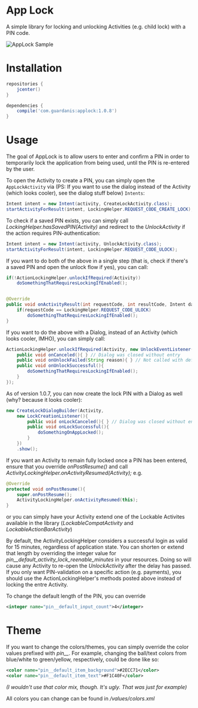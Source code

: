 # App Lock

A simple library for locking and unlocking Activities (e.g. child lock) with a PIN code. 

![AppLock Sample](https://github.com/mattsilber/applock/raw/master/applock.gif)

# Installation

```groovy
repositories {
    jcenter()
}

dependencies {
    compile('com.guardanis:applock:1.0.8')
}
```

# Usage

The goal of AppLock is to allow users to enter and confirm a PIN in order to temporarily lock the application from being used, until the PIN is re-entered by the user. 

To open the Activity to create a PIN, you can simply open the `AppLockActivity` via (PS: If you want to use the dialog instead of the Activity (which looks cooler), see the dialog stuff below) `Intents`:

```java
Intent intent = new Intent(activity, CreateLockActivity.class);
startActivityForResult(intent, LockingHelper.REQUEST_CODE_CREATE_LOCK);
```

To check if a saved PIN exists, you can simply call *LockingHelper.hasSavedPIN(Activity)* and redirect to the *UnlockActivity* if the action requires PIN-authentication:

```java
Intent intent = new Intent(activity, UnlockActivity.class);
startActivityForResult(intent, LockingHelper.REQUEST_CODE_ULOCK);    
```

If you want to do both of the above in a single step (that is, check if there's a saved PIN and open the unlock flow if yes), you can call:

```java
if(!ActionLockingHelper.unlockIfRequired(Activity))
    doSomethingThatRequiresLockingIfEnabled();


@Override
public void onActivityResult(int requestCode, int resultCode, Intent data){
    if(requestCode == LockingHelper.REQUEST_CODE_ULOCK)
        doSomethingThatRequiresLockingIfEnabled();
}

```

If you want to do the above with a Dialog, instead of an Activity (which looks cooler, IMHO), you can simply call:

```java
ActionLockingHelper.unlockIfRequired(Activity, new UnlockEventListener(){
    public void onCanceled(){ } // Dialog was closed without entry
    public void onUnlockFailed(String reason){ } // Not called with default Dialog, instead is handled internally
    public void onUnlockSuccessful(){
        doSomethingThatRequiresLockingIfEnabled();
    }
});
```

As of version 1.0.7, you can now create the lock PIN with a Dialog as well (why? because it looks cooler):

```java
new CreateLockDialogBuilder(Activity, 
    new LockCreationListener(){
        public void onLockCanceled(){ } // Dialog was closed without entry
        public void onLockSuccessful(){
            doSomethingOnAppLocked();
        }
    })
    .show();
```

If you want an Activity to remain fully locked once a PIN has been entered, ensure that you override *onPostResume()* and call *ActivityLockingHelper.onActivityResumed(Activity);* e.g.

```java
@Override
protected void onPostResume(){
    super.onPostResume();
    ActivityLockingHelper.onActivityResumed(this);
}
```

or you can simply have your Activity extend one of the Lockable Activites available in the library (*LockableCompatActivity* and *LockableActionBarActivity*)

By default, the ActivityLockingHelper considers a successful login as valid for 15 minutes, regardless of application state. You can shorten or extend that length by overriding the integer value for *pin__default_activity_lock_reenable_minutes* in your resources. Doing so will cause any Activity to re-open the *UnlockActivity* after the delay has passed. If you only want PIN-validation on a specific action (e.g. payments), you should use the ActionLockingHelper's methods posted above instead of locking the entre Activity.

To change the default length of the PIN, you can override

```xml
<integer name="pin__default_input_count">4</integer>
```


# Theme

If you want to change the colors/themes, you can simply override the color values prefixed with *pin__*. For example, changing the ball/text colors from blue/white to green/yellow, respectively, could be done like so:

```xml
<color name="pin__default_item_background">#2ECC71</color>
<color name="pin__default_item_text">#F1C40F</color>
```

*(I wouldn't use that color mix, though. It's ugly. That was just for example)*

All colors you can change can be found in */values/colors.xml*

